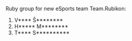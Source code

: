 Ruby group for new eSports team Team.Rubikon:
1. V**** Š********
2. H***** M********
3. T**** S**********
